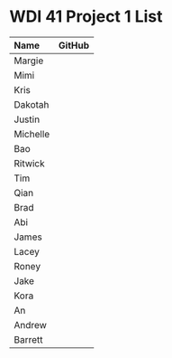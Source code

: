 # WDI 41 Project 1 List

| Name     |  GitHub                                                         |                                                     
| :------- | :-------------------------------------------------------------- | 
| Margie    |         |
| Mimi   |          |    
| Kris    |       |
| Dakotah    |        |    
| Justin  |   |
| Michelle |    |   
| Bao      |  |
| Ritwick     |   |              
| Tim      |    |        
| Qian  |    |
| Brad    |         |
| Abi     |          |    
| James    |       |
| Lacey    |        |    
| Roney    |   |
| Jake |    |   
| Kora     |  |
| An     |   |              
| Andrew      |    |        
| Barrett  |    |
